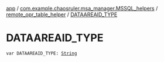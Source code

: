 [app](../../index.md) / [com.example.chaosruler.msa_manager.MSSQL_helpers](../index.md) / [remote_opr_table_helper](index.md) / [DATAAREAID_TYPE](.)

# DATAAREAID_TYPE

`var DATAAREAID_TYPE: `[`String`](https://kotlinlang.org/api/latest/jvm/stdlib/kotlin/-string/index.html)